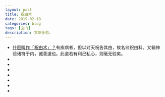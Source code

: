 ```yaml
---
layout: post
title: 祝由术
date: 2019-02-10
categories: blog
tags: [玄门]
description: 文章金句。
---
```


- [什麽叫作「祝由术」？](https://www.zhihu.com/question/20456898)有疾病者，但以对天祝告其由，故名曰祝由科。又辑神验诸符于内，诚善道也。此道若有利己私心，则毫无验矣。
- []()
- []()
- []()
- []()
- []()
- []()
- []()
